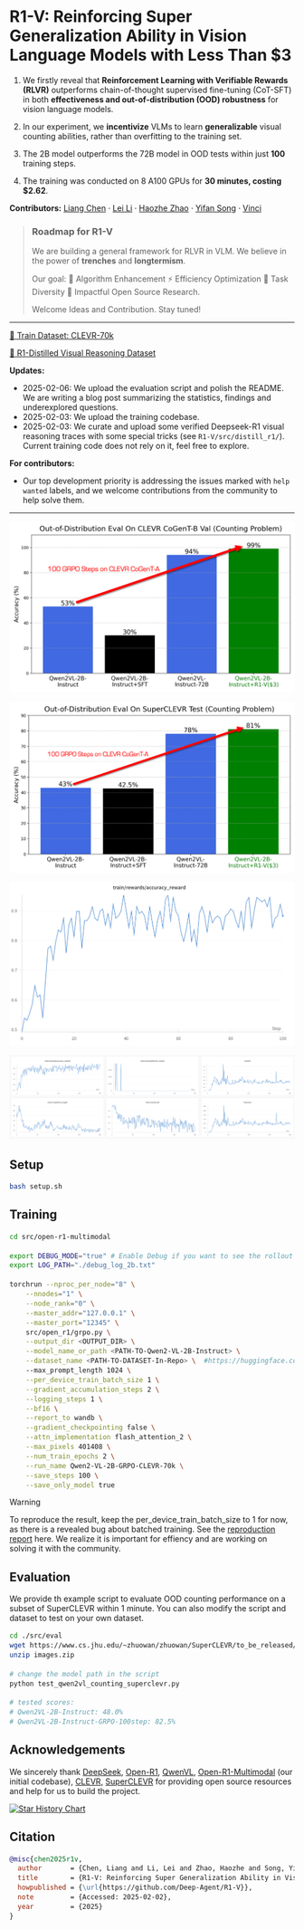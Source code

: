 # R1-V: Reinforcing Super Generalization Ability in Vision Language Models with Less Than $3

1. We firstly reveal that **Reinforcement Learning with Verifiable Rewards (RLVR)** outperforms chain-of-thought supervised fine-tuning (CoT-SFT) in both **effectiveness and out-of-distribution (OOD) robustness** for vision language models.

2. In our experiment, we **incentivize** VLMs to learn **generalizable** visual counting abilities, rather than overfitting to the training set.

3. The 2B model outperforms the 72B model in OOD tests within just **100** training steps.

4. The training was conducted on 8 A100 GPUs for **30 minutes, costing $2.62**.


**Contributors:** [Liang Chen](https://github.com/chenllliang) · [Lei Li](https://lilei-nlp.github.io) · [Haozhe Zhao](https://haozhezhao.github.io/) · [Yifan Song](https://github.com/Yifan-Song793) · [Vinci](https://github.com/0xvincii)

> ### Roadmap for R1-V
> We are building a general framework for RLVR in VLM. We believe in the power of **trenches** and **longtermism**.
> 
> Our goal: 🔄 Algorithm Enhancement ⚡ Efficiency Optimization 🎯 Task Diversity 🌲 Impactful Open Source Research. 
>
> Welcome Ideas and Contribution. Stay tuned!


---

[🤗 Train Dataset: CLEVR-70k](https://huggingface.co/datasets/leonardPKU/clevr_cogen_a_train)

[🤗 R1-Distilled Visual Reasoning Dataset](https://huggingface.co/datasets/MMInstruction/Clevr_CoGenT_TrainA_R1)

**Updates:**

- 2025-02-06: We upload the evaluation script and polish the README. We are writing a blog post summarizing the statistics, findings and underexplored questions. 
- 2025-02-03: We upload the training codebase.
- 2025-02-03: We curate and upload some verified Deepseek-R1 visual reasoning traces with some special tricks (see `R1-V/src/distill_r1/`). Current training code does not rely on it, feel free to explore.

**For contributors:**
- Our top development priority is addressing the issues marked with `help wanted` labels, and we welcome contributions from the community to help solve them.

---


![image](./images/ood.png)

![image](./images/super_ood.png)

![image](./images/training.png)

![image](./images/curves.png)


## Setup

```bash
bash setup.sh
```


## Training

```bash
cd src/open-r1-multimodal

export DEBUG_MODE="true" # Enable Debug if you want to see the rollout of model during RL
export LOG_PATH="./debug_log_2b.txt"

torchrun --nproc_per_node="8" \
    --nnodes="1" \
    --node_rank="0" \
    --master_addr="127.0.0.1" \
    --master_port="12345" \
    src/open_r1/grpo.py \
    --output_dir <OUTPUT_DIR> \
    --model_name_or_path <PATH-TO-Qwen2-VL-2B-Instruct> \
    --dataset_name <PATH-TO-DATASET-In-Repo> \  #https://huggingface.co/datasets/leonardPKU/clevr_cogen_a_train
    --max_prompt_length 1024 \
    --per_device_train_batch_size 1 \
    --gradient_accumulation_steps 2 \
    --logging_steps 1 \
    --bf16 \
    --report_to wandb \
    --gradient_checkpointing false \
    --attn_implementation flash_attention_2 \
    --max_pixels 401408 \
    --num_train_epochs 2 \
    --run_name Qwen2-VL-2B-GRPO-CLEVR-70k \
    --save_steps 100 \
    --save_only_model true

```

> [!WARNING] 
> To reproduce the result, keep the per_device_train_batch_size to 1 for now, as there is a revealed bug about batched training. See the [reproduction report](https://github.com/Deep-Agent/R1-V/issues/4#issuecomment-2633348354) here. We realize it is important for effiency and are working on solving it with the community.

## Evaluation

We provide th example script to evaluate OOD counting performance on a subset of SuperCLEVR within 1 minute. You can also modify the script and dataset to test on your own dataset.

```bash
cd ./src/eval
wget https://www.cs.jhu.edu/~zhuowan/zhuowan/SuperCLEVR/to_be_released/images.zip
unzip images.zip

# change the model path in the script
python test_qwen2vl_counting_superclevr.py 

# tested scores: 
# Qwen2VL-2B-Instruct: 48.0%
# Qwen2VL-2B-Instruct-GRPO-100step: 82.5%
```



## Acknowledgements

We sincerely thank [DeepSeek](https://github.com/deepseek-ai/DeepSeek-R1), [Open-R1](https://github.com/huggingface/open-r1), [QwenVL](https://github.com/QwenLM/Qwen2.5-VL), [Open-R1-Multimodal](https://github.com/EvolvingLMMs-Lab/open-r1-multimodal) (our initial codebase), [CLEVR](https://cs.stanford.edu/people/jcjohns/clevr/), [SuperCLEVR](https://github.com/Lizw14/Super-CLEVR) for providing open source resources and help for us to build the project.



[![Star History Chart](https://api.star-history.com/svg?repos=Deep-Agent/R1-V&type=Timeline)](https://star-history.com/#Deep-Agent/R1-V&Timeline)

## Citation

```bib
@misc{chen2025r1v,
  author       = {Chen, Liang and Li, Lei and Zhao, Haozhe and Song, Yifan and Vinci},
  title        = {R1-V: Reinforcing Super Generalization Ability in Vision-Language Models with Less Than \$3},
  howpublished = {\url{https://github.com/Deep-Agent/R1-V}},
  note         = {Accessed: 2025-02-02},
  year         = {2025}
}
```




